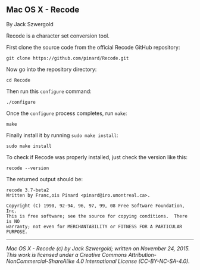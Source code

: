 ## Mac OS X - Recode

By Jack Szwergold

Recode is a character set conversion tool.

First clone the source code from the official Recode GitHub repository:

	git clone https://github.com/pinard/Recode.git
	
Now go into the repository directory:

	cd Recode

Then run this `configure` command:

	./configure
	
Once the `configure` process completes, run `make`:

	make
	
Finally install it by running `sudo make install`:

	sudo make install

To check if Recode was properly installed, just check the version like this:

    recode --version

The returned output should be:

	recode 3.7-beta2
	Written by Franc,ois Pinard <pinard@iro.umontreal.ca>.
	
	Copyright (C) 1990, 92-94, 96, 97, 99, 08 Free Software Foundation, Inc.
	This is free software; see the source for copying conditions.  There is NO
	warranty; not even for MERCHANTABILITY or FITNESS FOR A PARTICULAR PURPOSE.

***

*Mac OS X - Recode (c) by Jack Szwergold; written on November 24, 2015. This work is licensed under a Creative Commons Attribution-NonCommercial-ShareAlike 4.0 International License (CC-BY-NC-SA-4.0).*